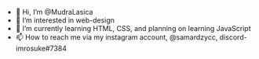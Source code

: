 - 👋 Hi, I’m @MudraLasica
- 👀 I’m interested in web-design
- 🌱 I’m currently learning HTML, CSS, and planning on learning JavaScript
- 📫 How to reach me via my instagram account, @samardzycc, discord-imrosuke#7384
